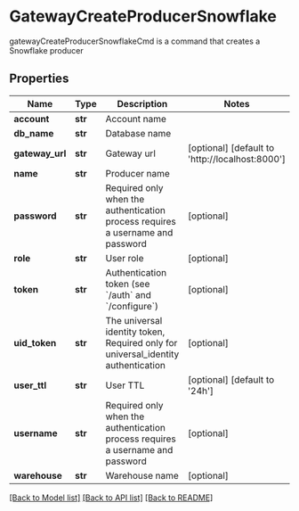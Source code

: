 # GatewayCreateProducerSnowflake

gatewayCreateProducerSnowflakeCmd is a command that creates a Snowflake producer
## Properties
Name | Type | Description | Notes
------------ | ------------- | ------------- | -------------
**account** | **str** | Account name | 
**db_name** | **str** | Database name | 
**gateway_url** | **str** | Gateway url | [optional] [default to 'http://localhost:8000']
**name** | **str** | Producer name | 
**password** | **str** | Required only when the authentication process requires a username and password | [optional] 
**role** | **str** | User role | [optional] 
**token** | **str** | Authentication token (see &#x60;/auth&#x60; and &#x60;/configure&#x60;) | [optional] 
**uid_token** | **str** | The universal identity token, Required only for universal_identity authentication | [optional] 
**user_ttl** | **str** | User TTL | [optional] [default to '24h']
**username** | **str** | Required only when the authentication process requires a username and password | [optional] 
**warehouse** | **str** | Warehouse name | [optional] 

[[Back to Model list]](../README.md#documentation-for-models) [[Back to API list]](../README.md#documentation-for-api-endpoints) [[Back to README]](../README.md)


